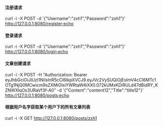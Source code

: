 #### 注册请求
curl -i  -X POST  -d '{"Username":"zxh1","Password":"zxh1"}' http://127.0.0.1:8080/register;echo

#### 登录请求
curl -i  -X POST  -d '{"Username":"zxh1","Password":"zxh1"}' http://127.0.0.1:8080/login;echo

#### 文章创建请求
curl -i  -X POST -H "Authorization: Bearer eyJhbGciOiJIUzI1NiIsInR5cCI6IkpXVCJ9.eyJVc2VySUQiOjEsImV4cCI6MTc1OTg1NjQ0MCwicm9sZXMiOlsiYWRtaW4iXX0.072kUMxKDiRULd47dBidRY_KZNWXlqOs3URaVf3f-A0"  -d '{"Content":"content12","Title":"title12"}' http://127.0.0.1:8080/posts;echo

#### 根据用户名字获取某个用户下的所有文章列表
curl -i -X GET http://127.0.0.1:8080/posts/zxh1
